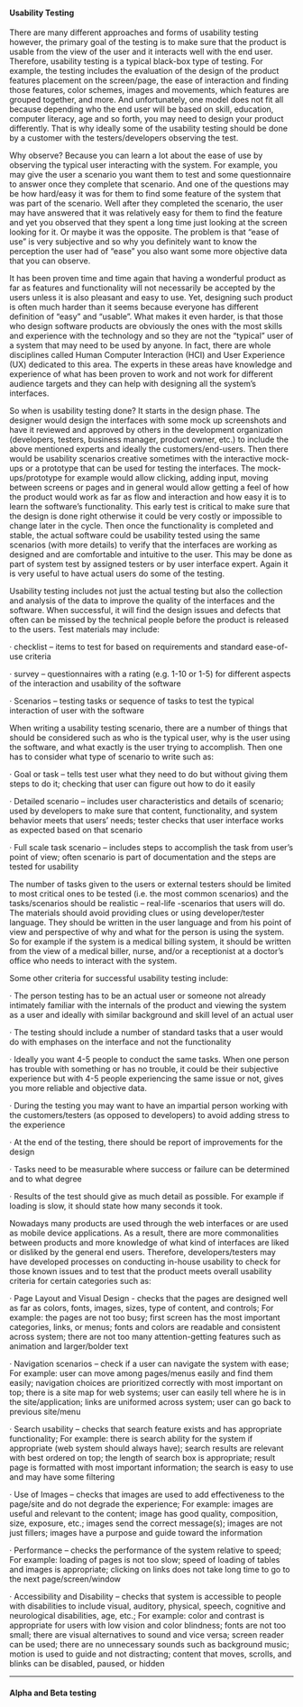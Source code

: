 #### Usability Testing

There are many different approaches and forms of usability testing however, the primary goal of the testing is to make sure that the product is usable from the view of the user and it interacts well with the end user. Therefore, usability testing is a typical black-box type of testing. For example, the testing includes the evaluation of the design of the product features placement on the screen/page, the ease of interaction and finding those features, color schemes, images and movements, which features are grouped together, and more. And unfortunately, one model does not fit all because depending who the end user will be based on skill, education, computer literacy, age and so forth, you may need to design your product differently. That is why ideally some of the usability testing should be done by a customer with the testers/developers observing the test.

Why observe? Because you can learn a lot about the ease of use by observing the typical user interacting with the system.  For example, you may give the user a scenario you want them to test and some questionnaire to answer once they complete that scenario.  And one of the questions may be how hard/easy it was for them to find some feature of the system that was part of the scenario. Well after they completed the scenario, the user may have answered that it was relatively easy for them to find the feature and yet you observed that they spent a long time just looking at the screen looking for it. Or maybe it was the opposite. The problem is that “ease of use” is very subjective and so why you definitely want to know the perception the user had of “ease” you also want some more objective data that you can observe.

It has been proven time and time again that having a wonderful product as far as features and functionality will not necessarily be accepted by the users unless it is also pleasant and easy to use. Yet, designing such product is often much harder than it seems because everyone has different definition of “easy” and “usable”. What makes it even harder, is that those who design software products are obviously the ones with the most skills and experience with the technology and so they are not the “typical” user of a system that may need to be used by anyone. In fact, there are whole disciplines called Human Computer Interaction (HCI) and User Experience (UX) dedicated to this area. The experts in these areas have knowledge and experience of what has been proven to work and not work for different audience targets and they can help with designing all the system’s interfaces.

So when is usability testing done? It starts in the design phase. The designer would design the interfaces with some mock up screenshots and have it reviewed and approved by others in the development organization (developers, testers, business manager, product owner, etc.) to include the above mentioned experts and ideally the customers/end-users. Then there would be usability scenarios creative sometimes with the interactive mock-ups or a prototype that can be used for testing the interfaces. The mock-ups/prototype for example would allow clicking, adding input, moving between screens or pages and in general would allow getting a feel of how the product would work as far as flow and interaction and how easy it is to learn the software’s functionality. This early test is critical to make sure that the design is done right otherwise it could be very costly or impossible to change later in the cycle. Then once the functionality is completed and stable, the actual software could be usability tested using the same scenarios (with more details) to verify that the interfaces are working as designed and are comfortable and intuitive to the user.  This may be done as part of system test by assigned testers or by user interface expert. Again it is very useful to have actual users do some of the testing.

Usability testing includes not just the actual testing but also the collection and analysis of the data to improve the quality of the interfaces and the software. When successful, it will find the design issues and defects that often can be missed by the technical people before the product is released to the users. Test materials may include:

·         checklist – items to test for based on requirements and standard ease-of-use criteria

·         survey – questionnaires with a rating (e.g. 1-10 or 1-5) for different aspects of the interaction and usability of the software

·         Scenarios – testing tasks or sequence of tasks to test the typical interaction of user with the software

When writing a usability testing scenario, there are a number of things that should be considered such as who is the typical user, why is the user using the software, and what exactly is the user trying to accomplish. Then one has to consider what type of scenario to write such as:

·         Goal or task – tells test user what they need to do but without giving them steps to do it; checking that user can figure out how to do it easily

·         Detailed scenario – includes user characteristics and details of scenario; used by developers to make sure that content, functionality, and system behavior meets that users’ needs; tester checks that user interface works as expected based on that scenario

·         Full scale task scenario – includes steps to accomplish the task from user’s point of view; often scenario is part of documentation and the steps are tested for usability

The number of tasks given to the users or external testers should be limited to most critical ones to be tested (i.e. the most common scenarios) and the tasks/scenarios should be realistic – real-life -scenarios that users will do. The materials should avoid providing clues or using developer/tester language. They should be written in the user language and from his point of view and perspective of why and what for the person is using the system. So for example if the system is a medical billing system, it should be written from the view of a medical biller, nurse, and/or a receptionist at a doctor’s office who needs to interact with the system.

Some other criteria for successful usability testing include:

·         The person testing has to be an actual user or someone not already intimately familiar with the internals of the product and viewing the system as a user and ideally with similar background and skill level of an actual user

·         The testing should include a number of standard tasks that a user would do with emphases on the interface and not the functionality

·         Ideally you want 4-5 people to conduct the same tasks. When one person has trouble with something or has no trouble, it could be their subjective experience but with 4-5 people experiencing the same issue or not, gives you more reliable and objective data.

·         During the testing you may want to have an impartial person working with the customers/testers (as opposed to developers) to avoid adding stress to the experience

·         At the end of the testing, there should be report of improvements for the design

·         Tasks need to be measurable where success or failure can be determined and to what degree

·         Results of the test should give as much detail as possible. For example if loading is slow, it should state how many seconds it took.

 

Nowadays many products are used through the web interfaces or are used as mobile device applications. As a result, there are more commonalities between products and more knowledge of what kind of interfaces are liked or disliked by the general end users. Therefore, developers/testers may have developed processes on conducting in-house usability to check for those known issues and to test that the product meets overall usability criteria for certain categories such as:

·         Page Layout and Visual Design -  checks that the pages are designed well as far as colors, fonts, images, sizes, type of content, and controls; For example: the pages are not too busy; first screen has the most important categories, links, or menus; fonts and colors are readable and consistent across system;  there are not too many attention-getting features such as animation  and larger/bolder text

·         Navigation scenarios – check if a user can navigate the system with ease; For example:  user can move among pages/menus easily and find them easily; navigation choices are prioritized correctly with most important on top;  there is a site map for web systems; user can easily tell where he is in the site/application;  links are uniformed across system;  user can go back to previous site/menu

·         Search usability – checks that search feature exists and has appropriate functionality; For example: there is search ability for the system if appropriate (web system should always have);  search results are relevant with best ordered on top;  the length of search box is appropriate;  result page is formatted with most important information; the search is easy to use and may have some filtering

·         Use of Images – checks that images are used to add effectiveness to the page/site and do not degrade the experience; For example:  images are useful and relevant to the content;  image has good quality, composition, size, exposure, etc.; images send the correct message(s); images are not just fillers; images have a purpose and guide toward the information

·         Performance – checks the performance of the system relative to speed; For example: loading of pages is not too slow; speed of  loading of tables and images is appropriate; clicking on links does not take long time to go to the next page/screen/window

·         Accessibility and Disability – checks that system is accessible to people with disabilities to include visual, auditory, physical, speech, cognitive and neurological disabilities, age, etc.;  For example:  color and contrast is appropriate for users with low vision and color blindness;  fonts are not too small;  there are visual alternatives to sound and vice versa;  screen reader can be used; there are no unnecessary  sounds such as background music; motion is used to guide and not distracting; content that moves, scrolls, and blinks can be disabled, paused, or hidden


---

#### Alpha and Beta testing